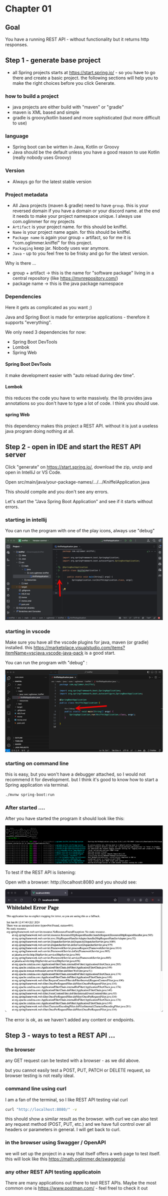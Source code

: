 # Chapter 01

## Goal

You have a running REST API - without functionality but it returns http responses.

## Step 1 - generate base project

* all Spring projects starts at https://start.spring.io/ - so you have to go there and create a basic project. the following sections will help you to make the right choices before you click Generate.

### how to build a project

* java projects are either build with "maven" or "gradle"
* maven is XML based and simple
* gradle is groovy/kotlin based and more sophisticated (but more difficult to use)

### language

* Spring boot can be wirtten in Java, Kotlin or Groovy
* Java should be the default unless you have a good reason to use Kotlin (really nobody uses Groovy)

### Version

* Always go for the latest stable version

### Project metadata

* All Java projects (maven & gradle) need to have `group`. this is your reversed domain if you have a domain or your discord name. at the end it needs to make your project namespace unique. I always use com.oglimmer for my projects
* `Artifact` is your project name. for this should be kniffel.
* `Name` is your project name again. for this should be kniffel.
* `Package name` is again your group + artifact, so for me it is "com.oglimmer.kniffel" for this project.
* `Packaging` keep jar. Nobody uses war anymore.
* `Java` - up to you feel free to be frisky and go for the latest version.

Why is there ...

* group + artifact -> this is the name for "software package" living in a central repository (like https://mvnrepository.com/)
* package name -> this is the java package namespace

### Dependencies

Here it gets as complicated as you want ;)

Java and Spring Boot is made for enterprise applications - therefore it supports "everything".

We only need 3 dependencies for now:

* Spring Boot DevTools
* Lombok
* Spring Web

#### Spring Boot DevTools

it make development easier with "auto reload during dev time".

#### Lombok

this reduces the code you have to write massively. the lib provides java annotations so you don't have to type a lot of code. I think you should use.

#### spring Web

this dependency makes this project a REST API. without it is just a useless java program doing nothing at all.

## Step 2 - open in IDE and start the REST API server 

Click "generate" on https://start.spring.io/, download the zip, unzip and open in IntelliJ or VS Code.

Open src/main/java/your-package-names/.../.../KniffelApplication.java

This should compile and you don't see any errors.

Let's start the "Java Spring Boot Application" and see if it starts without errors.

### starting in intellij

You can run the program with one of the play icons, always use "debug"

![](intellij.png)

### starting in vscode

Make sure you have all the vscode plugins for java, maven (or gradle) installed. this https://marketplace.visualstudio.com/items?itemName=vscjava.vscode-java-pack is a good start.

You can run the program with "debug" : 

![](vscode.png)

### starting on command line

this is easy, but you won't have a debugger attached, so I would not recommend it for development. but I think it's good to know how to start a Spring application via terminal.

```bash
./mvnw spring-boot:run
```

### After started ....

After you have started the program it should look like this:

![](started.png)

To test if the REST API is listening:

Open with a browser: http://localhost:8080 and you should see:

![](open_project.png)

The error is ok, as we haven't added any content or endpoints.

## Step 3 - ways to test a REST API ...

### the browser

any GET request can be tested with a browser - as we did above.

but you cannot easily test a POST, PUT, PATCH or DELETE request, so browser testing is not really ideal.

### command line using curl

I am a fan of the terminal, so I like REST API testing vial curl

```bash
curl "http://localhost:8080/" -v
```

this should show a similar result as the browser. with curl we can also test any request method (POST, PUT, etc.) and we have full control over all headers or parameters in general. I will get back to curl.

### in the browser using Swagger / OpenAPI

we will set up the project in a way that itself offers a web page to test itself. this will look like this https://math.oglimmer.de/swagger/ui

### any other REST API testing applicatoin

There are many applications out there to test REST APIs. Maybe the most common one is https://www.postman.com/ - feel freel to check it out
